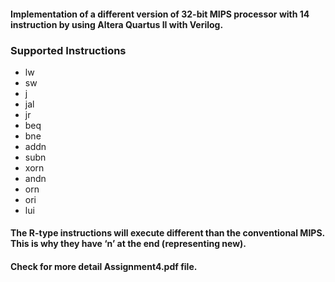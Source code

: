 #### Implementation of a different version of 32-bit MIPS processor with 14 instruction by using Altera Quartus II with Verilog.
### Supported Instructions

- lw
- sw
- j
- jal
- jr
- beq
- bne
- addn
- subn
- xorn
- andn
- orn
- ori
- lui

#### The R-type instructions will execute different than the conventional MIPS. This is why they have ‘n’ at the end (representing new).

#### Check for more detail Assignment4.pdf file.


